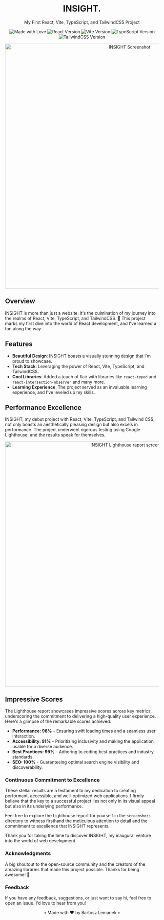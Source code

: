 <h1 align="center">
  <br>
  INSIGHT.
  <br>
</h1>

<p align="center">
  My First React, Vite, TypeScript, and TailwindCSS Project
</p>

<p align="center">
  <img src="https://img.shields.io/badge/Made%20with-Love-ff69b4.svg" alt="Made with Love">
  <img src="https://img.shields.io/badge/React-17.0.2-blue.svg" alt="React Version">
  <img src="https://img.shields.io/badge/Vite-2.6.13-green.svg" alt="Vite Version">
  <img src="https://img.shields.io/badge/TypeScript-4.4.4-blue.svg" alt="TypeScript Version">
  <img src="https://img.shields.io/badge/TailwindCSS-2.2.19-blueviolet.svg" alt="TailwindCSS Version">
</p>

<p align="center">
  <img src="INSIGHT/public/screenshot-insight.png" alt="INSIGHT Screenshot" width="800">
</p>

## Overview

INSIGHT is more than just a website; it's the culmination of my journey into the realms of React, Vite, TypeScript, and TailwindCSS. 🚀 This project marks my first dive into the world of React development, and I've learned a ton along the way.

## Features

- **Beautiful Design**: INSIGHT boasts a visually stunning design that I'm proud to showcase.
- **Tech Stack**: Leveraging the power of React, Vite, TypeScript, and TailwindCSS.
- **Cool Libraries**: Added a touch of flair with libraries like `react-typed` and `react-intersection-observer` and many more.
- **Learning Experience**: The project served as an invaluable learning experience, and I've leveled up my skills.

## Performance Excellence

INSIGHT, my debut project with React, Vite, TypeScript, and Tailwind CSS, not only boasts an aesthetically pleasing design but also excels in performance. The project underwent rigorous testing using Google Lighthouse, and the results speak for themselves.

<p align="center">
  <img src="charts-insight.png" alt="INSIGHT Lighthouse raport screenshot" width="800">
</p>

## Impressive Scores

The Lighthouse report showcases impressive scores across key metrics, underscoring the commitment to delivering a high-quality user experience. Here's a glimpse of the remarkable scores achieved:

- **Performance: 98%** - Ensuring swift loading times and a seamless user interaction.
- **Accessibility: 91%** - Prioritizing inclusivity and making the application usable for a diverse audience.
- **Best Practices: 95%** - Adhering to coding best practices and industry standards.
- **SEO: 100%** - Guaranteeing optimal search engine visibility and discoverability.

### Continuous Commitment to Excellence

These stellar results are a testament to my dedication to creating performant, accessible, and well-optimized web applications. I firmly believe that the key to a successful project lies not only in its visual appeal but also in its underlying performance.

Feel free to explore the Lighthouse report for yourself in the `screenshots` directory to witness firsthand the meticulous attention to detail and the commitment to excellence that INSIGHT represents.

Thank you for taking the time to discover INSIGHT, my inaugural venture into the world of web development.


### Acknowledgments
A big shoutout to the open-source community and the creators of the amazing libraries that made this project possible. Thanks for being awesome! 🙌

### Feedback
If you have any feedback, suggestions, or just want to say hi, feel free to open an issue. I'd love to hear from you!

<p align="center">
  • Made with ❤️ by Bartosz Lemanek •
</p>
